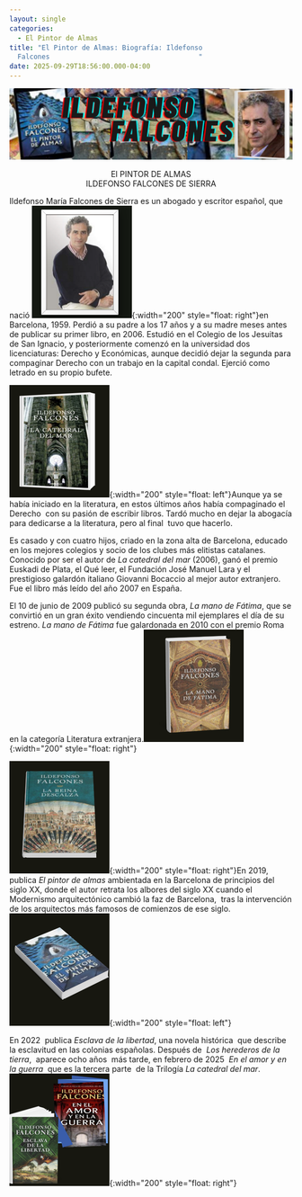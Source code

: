 ```yaml
---
layout: single
categories:
  - El Pintor de Almas
title: "El Pintor de Almas: Biografía: Ildefonso
  Falcones                                     "
date: 2025-09-29T18:56:00.000-04:00
---
```

![](/assets/img/banner-el-pintor-de-almas.png)

<center>El PINTOR DE ALMAS</center> 
<center>ILDEFONSO FALCONES DE SIERRA</center>

Ildefonso María Falcones de Sierra es un abogado y escritor español, que nació ![](/assets/img/idelmaro4.png){:width="200" style="float: right"}en Barcelona, 1959. Perdió a su padre a los 17 años y a su madre meses antes de publicar su primer libro, en 2006. Estudió en el Colegio de los Jesuitas de San Ignacio, y posteriormente comenzó en la universidad dos licenciaturas: Derecho y Económicas, aunque decidió dejar la segunda para compaginar Derecho con un trabajo en la capital condal. Ejerció como letrado en su propio bufete.

![](/assets/img/3.png){:width="200" style="float: left"}Aunque ya se había iniciado en la literatura, en estos últimos años había compaginado el Derecho  con su pasión de escribir libros. Tardó mucho en dejar la abogacía para dedicarse a la literatura, pero al final  tuvo que hacerlo.

Es casado y con cuatro hijos, criado en la zona alta de Barcelona, educado en los mejores colegios y socio de los clubes más elitistas catalanes. Conocido por ser el autor de *La catedral del mar* (2006), ganó el premio Euskadi de Plata, el Qué leer, el Fundación José Manuel Lara y el prestigioso galardón italiano Giovanni Bocaccio al mejor autor extranjero. Fue el libro más leído del año 2007 en España.

El 10 de junio de 2009 publicó su segunda obra, *La mano de Fátima*, que se convirtió en un gran éxito vendiendo cincuenta mil ejemplares el día de su estreno. ​*La mano de Fátima* fue galardonada en 2010 con el premio Roma en la categoría Literatura extranjera.​![](/assets/img/fatima.png){:width="200" style="float: right"}

![](/assets/img/5.png){:width="200" style="float: right"}En 2019, publica *El pintor de almas* ambientada en la Barcelona de principios del siglo XX, donde el autor retrata los albores del siglo XX cuando el Modernismo arquitectónico cambió la faz de Barcelona,  tras la intervención de los arquitectos más famosos de comienzos de ese siglo.
![](/assets/img/6.png){:width="200" style="float: left"}

En 2022  publica *Esclava de la libertad*, una novela histórica  que describe la esclavitud en las colonias españolas. Después de  *Los herederos de la tierra*,  aparece ocho años  más tarde, en febrero de 2025  *En el amor y en la guerra*  que es la tercera parte  de la Trilogía *La catedral del mar*. ![](/assets/img/7.png){:width="200" style="float: right"}

